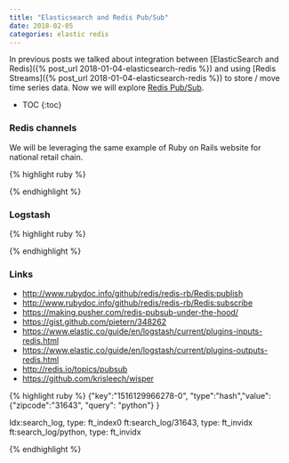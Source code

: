 ```yaml
---
title: "Elasticsearch and Redis Pub/Sub"
date: 2018-02-05
categories: elastic redis
---
```


In previous posts we talked about integration between [ElasticSearch and Redis]({% post_url 2018-01-04-elasticsearch-redis %}) and using [Redis Streams]({% post_url 2018-01-04-elasticsearch-redis %}) to store / move time series data.  Now we will explore [Redis Pub/Sub](https://redis.io/topics/pubsub).  

* TOC
{:toc}

### Redis channels

We will be leveraging the same example of Ruby on Rails website for national retail chain.  

{% highlight ruby %}

{% endhighlight %}



### Logstash


{% highlight ruby %}

{% endhighlight %}


### Links
* http://www.rubydoc.info/github/redis/redis-rb/Redis:publish
* http://www.rubydoc.info/github/redis/redis-rb/Redis:subscribe
* https://making.pusher.com/redis-pubsub-under-the-hood/
* https://gist.github.com/pietern/348262
* https://www.elastic.co/guide/en/logstash/current/plugins-inputs-redis.html
* https://www.elastic.co/guide/en/logstash/current/plugins-outputs-redis.html
* http://redis.io/topics/pubsub
* https://github.com/krisleech/wisper


{% highlight ruby %}
{"key":"1516129966278-0", "type":"hash","value":{"zipcode":"31643", "query": "python"} }

Idx:search_log,  type: ft_index0
ft:search_log/31643, type: ft_invidx
ft:search_log/python,  type: ft_invidx

{% endhighlight %}
